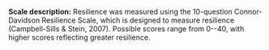 **Scale description:** Resilience was measured using the 10-question 
Connor-Davidson Resilience Scale, which is designed to measure resilience 
(Campbell-Sills & Stein, 2007). Possible scores range from 0--40, with higher 
scores reflecting greater resilience. 


